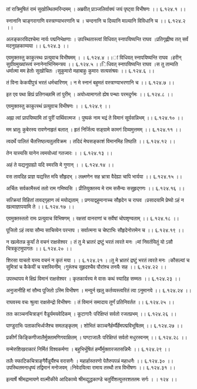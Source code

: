 तां रात्रिमुषितं रामं सुखोत्थितमरिन्दमम् ।
अब्रवीत् प्राञ्जलिर्वाक्यं जयं पृष्ट्वा विभीषणः ।। ६.१२४.१ ।।

स्नानानि चाङ्गरागाणि वस्त्राण्याभरणानि च ।
चन्दनानि च दिव्यानि माल्यानि विविधानि च ।। ६.१२४.२ ।।

अलङ्कारविदश्चेमा नार्यः पद्मनिभेक्षणाः ।
उपस्थितास्त्वां विधिवत् स्नापयिष्यन्ति राघव ।प्रतिगृह्णीष्व तत् सर्वं मदनुग्रहकाम्यया ।। ६.१२४.३ ।।

एवमुक्तस्तु काकुत्स्थः प्रत्युवाच विभीषमम् ।
। ६.१२४.४ ।।ां विधिवत् स्नापयिष्यन्ति राघव ।हरीन् सुग्रीवमुख्यांस्त्वं स्नानेनाभिनिमन्त्रय ।। ६.१२४.५ ।।िधिवत् स्नापयिष्यन्ति राघव ।स तु ताम्यति धर्मात्मा मम हेतोः सुखोचितः ।सुकुमारो महाबाहुः कुमारः सत्यसंश्रवः ।। ६.१२४.६ ।।

तं विना केकयीपुत्रं भरतं धर्मचारिणम् ।
न मे स्नानं बहुमतं वस्त्राण्याभरणानि च ।। ६.१२४.७ ।।

इत एव पथा क्षिप्रं प्रतिगच्छामि तां पुरीम् ।
अयोध्यामागतो ह्येष पन्थाः परमदुर्गमः ।। ६.१२४.८ ।।

एवमुक्तस्तु काकुत्स्थं प्रत्युवाच विभीषणः ।
। ६.१२४.९ ।।

अह्ना त्वां प्रापयिष्यामि तां पुरीं पार्थिवात्मज ।
पुष्पकं नाम भद्रं ते विमानं सूर्यसन्निभम् ।। ६.१२४.१० ।।

मम भ्रातुः कुबेरस्य रावणेनाहृतं बलात् ।
हृतं निर्जित्य सङ्ग्रामे कामगं दिव्यमुत्तमम् ।। ६.१२४.११ ।।

त्वदर्थे पालितं चैतत्तिष्ठत्यतुलविक्रम ।
तदिदं मेघसङ्काशं विमानमिह तिष्ठति ।। ६.१२४.१२ ।।

तेन यास्यसि यानेन त्वमयोध्यां गतज्वरः ।
। ६.१२४.१३ ।।

अहं ते यद्यनुग्राह्यो यदि स्मरसि मे गुणान् ।
। ६.१२४.१४ ।।

वस तावदिह प्राज्ञ यद्यस्ति मयि सौहृदभ् ।
लक्ष्मणेन सह भ्रात्रा वैदेह्या चापि भार्यया ।। ६.१२४.१५ ।।

अर्चितः सर्वकामैस्त्वं ततो राम गमिष्यसि ।
प्रीतियुक्तस्य मे राम ससैन्यः ससुहृद्गणः ।। ६.१२४.१६ ।।

सत्क्रियां विहितां तावद्गृहाण त्वं मयोद्यताम् ।
प्रणयाद्वहुमानाच्च सौहृदेन च राघव ।प्रसादयामि प्रेष्यो ऽहं न खल्वाज्ञापयामि ते ।। ६.१२४.१७ ।।

एवमुक्तस्ततो रामः प्रत्युवाच विभिषणम् ।
रक्षसां वानराणां च सर्वेषां चोपशृण्वताम् ।। ६.१२४.१८ ।।

पूजितो ऽहं त्वया सौम्य साचिव्येन परन्तप ।
सर्वात्मना च चेष्टाभिः सौहृदेनोत्तमेन च ।। ६.१२४.१९ ।।

न खल्वेतन्न कुर्यां ते वचनं राक्षसेश्वर ।
तं तु मे भ्रातरं द्रष्टुं भरतं त्वरते मनः ।मां निवर्तयितुं यो ऽसौ चित्रकूटमुपागतः ।। ६.१२४.२० ।।

शिरसा याचतो यस्य वचनं न कृतं मया ।
। ६.१२४.२१ ।।तु मे भ्रातरं द्रष्टुं भरतं त्वरते मनः ।कौसल्यां च सुमित्रां च कैकेयीं च यशस्विनीम् ।गुरूंश्च सुहृदश्चैव पौरांश्च तनयैः सह ।। ६.१२४.२२ ।।

उपस्थापय मे क्षिप्रं विमानं राक्षसेश्वर ।
कृतकार्यस्य मे वासः कथं स्यादिह सम्मतः ।। ६.१२४.२३ ।।

अनुजानीहि मां सौम्य पूजितो ऽस्मि विभीषण ।
मन्युर्न खलु कर्तव्यस्त्वरितं त्वा ऽनुमानये ।। ६.१२४.२४ ।।

राघवस्य वचः श्रुत्वा राक्षसेन्द्रो विभीषणः ।
तं विमानं समादाय तूर्णं प्रतिनिवर्तत ।। ६.१२४.२५ ।।

ततः काञ्चनचित्राङ्गं वैडूर्यमयवेदिकम् ।
कूटागारैः परिक्षिप्तं सर्वतो रजतप्रभम् ।। ६.१२४.२६ ।।

पाण्डुराभिः पताकाभिर्ध्वजैश्च समलङ्कृतम् ।
शोभितं काञ्चनैर्हर्म्यैर्हेमपद्मविभूषितम् ।। ६.१२४.२७ ।।

प्रकीर्णं किङ्किणीजालैर्मुक्तामणिगवाक्षितम् ।
घण्टाजालैः परिक्षिप्तं सर्वतो मधुरस्वनम् ।। ६.१२४.२८ ।।

यन्मेरुशिखराकारं निर्मितं विश्वकर्मणा ।
बहुभिर्भूषितं हर्म्यैर्मुक्तारजतसन्निभैः ।। ६.१२४.२९ ।।

तलैः स्फाटिकचित्राङ्गैर्वैडूर्यैश्च वरासनैः ।
महार्हास्तरणो पेतैरुपपन्नं महाधनैः ।। ६.१२४.३० ।।उपस्थितमनाधृष्यं तद्विमानं मनोजवम् ।निवेदयित्वा रामाय तस्थौ तत्र विभीषणः ।। ६.१२४.३१ ।।

इत्यार्षे श्रीमद्रामायणे वाल्मीकीये आदिकाव्ये श्रीमद्युद्धकाण्डे चतुर्विंशत्युत्तरशततमः सर्गः ।
। १२४ ।।

